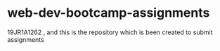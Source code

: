# web-dev-bootcamp-assignments
19JR1A1262 , and this is the repository which is been created to submit assignments
